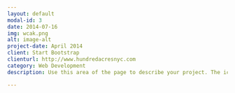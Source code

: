 ```yaml
---
layout: default
modal-id: 3
date: 2014-07-16
img: wcak.png
alt: image-alt
project-date: April 2014
client: Start Bootstrap
clienturl: http://www.hundredacresnyc.com
category: Web Development
description: Use this area of the page to describe your project. The icon above is part of a free icon set by <a href="https://sellfy.com/p/8Q9P/jV3VZ/">Flat Icons</a>. On their website, you can download their free set with 16 icons, or you can purchase the entire set with 146 icons for only $12!

---
```

